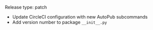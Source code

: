 Release type: patch

* Update CircleCI configuration with new AutoPub subcommands
* Add version number to package `__init__.py`
